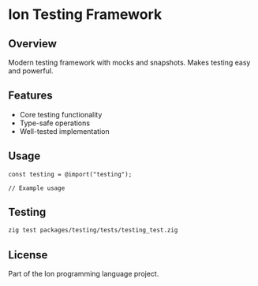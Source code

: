 # Ion Testing Framework

## Overview

Modern testing framework with mocks and snapshots. Makes testing easy and powerful.

## Features

- Core testing functionality
- Type-safe operations
- Well-tested implementation

## Usage

```zig
const testing = @import("testing");

// Example usage
```

## Testing

```bash
zig test packages/testing/tests/testing_test.zig
```

## License

Part of the Ion programming language project.

